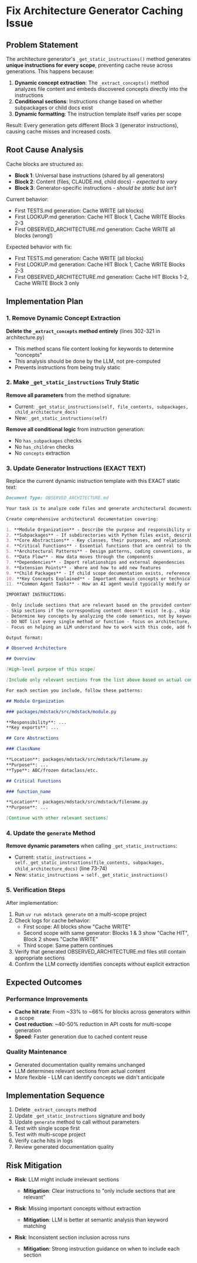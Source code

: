 # Fix Architecture Generator Caching Issue

## Problem Statement

The architecture generator's `_get_static_instructions()` method generates **unique instructions for every scope**, preventing cache reuse across generations. This happens because:

1. **Dynamic concept extraction**: The `_extract_concepts()` method analyzes file content and embeds discovered concepts directly into the instructions
2. **Conditional sections**: Instructions change based on whether subpackages or child docs exist
3. **Dynamic formatting**: The instruction template itself varies per scope

Result: Every generation gets different Block 3 (generator instructions), causing cache misses and increased costs.

## Root Cause Analysis

Cache blocks are structured as:

- **Block 1**: Universal base instructions (shared by all generators)
- **Block 2**: Content (files, CLAUDE.md, child docs) - _expected to vary_
- **Block 3**: Generator-specific instructions - _should be static but isn't_

Current behavior:

- First TESTS.md generation: Cache WRITE (all blocks)
- First LOOKUP.md generation: Cache HIT Block 1, Cache WRITE Blocks 2-3
- First OBSERVED_ARCHITECTURE.md generation: Cache WRITE all blocks (wrong!)

Expected behavior with fix:

- First TESTS.md generation: Cache WRITE (all blocks)
- First LOOKUP.md generation: Cache HIT Block 1, Cache WRITE Blocks 2-3
- First OBSERVED_ARCHITECTURE.md generation: Cache HIT Blocks 1-2, Cache WRITE Block 3 only

## Implementation Plan

### 1. Remove Dynamic Concept Extraction

**Delete the `_extract_concepts` method entirely** (lines 302-321 in architecture.py)

- This method scans file content looking for keywords to determine "concepts"
- This analysis should be done by the LLM, not pre-computed
- Prevents instructions from being truly static

### 2. Make `_get_static_instructions` Truly Static

**Remove all parameters** from the method signature:

- Current: `_get_static_instructions(self, file_contents, subpackages, child_architecture_docs)`
- New: `_get_static_instructions(self)`

**Remove all conditional logic** from instruction generation:

- No `has_subpackages` checks
- No `has_children` checks
- No `concepts` extraction

### 3. Update Generator Instructions (EXACT TEXT)

Replace the current dynamic instruction template with this EXACT static text:

```markdown
Document Type: OBSERVED_ARCHITECTURE.md

Your task is to analyze code files and generate architectural documentation that helps AI agents understand how to work with the codebase.

Create comprehensive architectural documentation covering:

1. **Module Organization** - Describe the purpose and responsibility of each Python module
2. **Subpackages** - If subdirectories with Python files exist, describe their organization
3. **Core Abstractions** - Key classes, their purposes, and relationships
4. **Critical Functions** - Essential functions that are central to the architecture
5. **Architectural Patterns** - Design patterns, coding conventions, and structural choices
6. **Data Flow** - How data moves through the components
7. **Dependencies** - Import relationships and external dependencies
8. **Extension Points** - Where and how to add new features
9. **Child Packages** - If child scope documentation exists, reference and integrate it
10. **Key Concepts Explained** - Important domain concepts or technical terms that need explanation
11. **Common Agent Tasks** - How an AI agent would typically modify or extend this code

IMPORTANT INSTRUCTIONS:

- Only include sections that are relevant based on the provided content
- Skip sections if the corresponding content doesn't exist (e.g., skip "Subpackages" if none exist)
- Determine key concepts by analyzing the code semantics, not by keyword matching
- DO NOT list every single method or function - focus on architecture, patterns, and navigation
- Focus on helping an LLM understand how to work with this code, add features, or debug issues

Output format:

# Observed Architecture

## Overview

[High-level purpose of this scope]

[Include only relevant sections from the list above based on actual content]

For each section you include, follow these patterns:

## Module Organization

### packages/mdstack/src/mdstack/module.py

**Responsibility**: ...
**Key exports**: ...

## Core Abstractions

### ClassName

**Location**: packages/mdstack/src/mdstack/filename.py
**Purpose**: ...
**Type**: ABC/frozen dataclass/etc.

## Critical Functions

### function_name

**Location**: packages/mdstack/src/mdstack/filename.py
**Purpose**: ...

[Continue with other relevant sections]
```

### 4. Update the `generate` Method

**Remove dynamic parameters** when calling `_get_static_instructions`:

- Current: `static_instructions = self._get_static_instructions(file_contents, subpackages, child_architecture_docs)` (line 73-74)
- New: `static_instructions = self._get_static_instructions()`

### 5. Verification Steps

After implementation:

1. Run `uv run mdstack generate` on a multi-scope project
2. Check logs for cache behavior:
   - First scope: All blocks show "Cache WRITE"
   - Second scope with same generator: Blocks 1 & 3 show "Cache HIT", Block 2 shows "Cache WRITE"
   - Third scope: Same pattern continues
3. Verify that generated OBSERVED_ARCHITECTURE.md files still contain appropriate sections
4. Confirm the LLM correctly identifies concepts without explicit extraction

## Expected Outcomes

### Performance Improvements

- **Cache hit rate**: From ~33% to ~66% for blocks across generators within a scope
- **Cost reduction**: ~40-50% reduction in API costs for multi-scope generation
- **Speed**: Faster generation due to cached content reuse

### Quality Maintenance

- Generated documentation quality remains unchanged
- LLM determines relevant sections from actual content
- More flexible - LLM can identify concepts we didn't anticipate

## Implementation Sequence

1. Delete `_extract_concepts` method
2. Update `_get_static_instructions` signature and body
3. Update `generate` method to call without parameters
4. Test with single scope first
5. Test with multi-scope project
6. Verify cache hits in logs
7. Review generated documentation quality

## Risk Mitigation

- **Risk**: LLM might include irrelevant sections
  - **Mitigation**: Clear instructions to "only include sections that are relevant"

- **Risk**: Missing important concepts without extraction
  - **Mitigation**: LLM is better at semantic analysis than keyword matching

- **Risk**: Inconsistent section inclusion across runs
  - **Mitigation**: Strong instruction guidance on when to include each section
